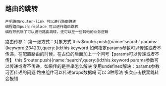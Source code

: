 ## 路由的跳转
    声明路由router-link 可以进行路由跳转
    编程路由push|replace 可以进行路由跳转
    编程导航除了可以进行路由跳转，还可以左一些其他的业务逻辑


路由传参：
第一张方式：对象方式
 this.$router.push({name:'search',params:{keyword:23423},query:{id:this.keyword
如何指定params参数可以传递或者不传递，在配置路由的时候，在占位的后面加上一个问号【params可以传递或者不传】
 this.$router.push({name:'search',query:{id:this.keyword
params参数可以传递或者不传递，如果传的是空串怎么解决
使用undefined解决：params参数可否传递的问题
路由组件可以传递props数据吗  可以 3种写法
多次点击搜索跳转会报错